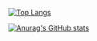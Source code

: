 <p align="center">
  
  [![Top Langs](https://github-readme-stats.vercel.app/api/top-langs/?username=humorhan&layout=compact)](https://github.com/humorHan) 
  
  
  [![Anurag's GitHub stats](https://github-readme-stats.vercel.app/api?username=humorhan)](https://github.com/humorHan)

</p>
 

 
